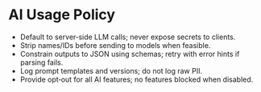 # AI Usage Policy

- Default to server‑side LLM calls; never expose secrets to clients.
- Strip names/IDs before sending to models when feasible.
- Constrain outputs to JSON using schemas; retry with error hints if parsing fails.
- Log prompt templates and versions; do not log raw PII.
- Provide opt‑out for all AI features; no features blocked when disabled.
